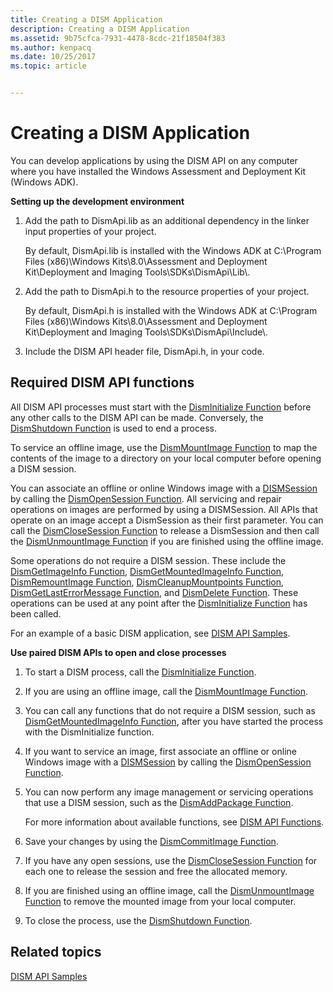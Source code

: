 ```yaml
---
title: Creating a DISM Application
description: Creating a DISM Application
ms.assetid: 9b75cfca-7931-4478-8cdc-21f18504f383
ms.author: kenpacq
ms.date: 10/25/2017
ms.topic: article


---
```


# Creating a DISM Application


You can develop applications by using the DISM API on any computer where you have installed the Windows Assessment and Deployment Kit (Windows ADK).

**Setting up the development environment**

1.  Add the path to DismApi.lib as an additional dependency in the linker input properties of your project.

    By default, DismApi.lib is installed with the Windows ADK at C:\\Program Files (x86)\\Windows Kits\\8.0\\Assessment and Deployment Kit\\Deployment and Imaging Tools\\SDKs\\DismApi\\Lib\\.

2.  Add the path to DismApi.h to the resource properties of your project.

    By default, DismApi.h is installed with the Windows ADK at C:\\Program Files (x86)\\Windows Kits\\8.0\\Assessment and Deployment Kit\\Deployment and Imaging Tools\\SDKs\\DismApi\\Include\\.

3.  Include the DISM API header file, DismApi.h, in your code.

## <span id="Required_DISM_API_functions"></span><span id="required_dism_api_functions"></span><span id="REQUIRED_DISM_API_FUNCTIONS"></span>Required DISM API functions


All DISM API processes must start with the [DismInitialize Function](disminitialize-function.md) before any other calls to the DISM API can be made. Conversely, the [DismShutdown Function](dismshutdown-function.md) is used to end a process.

To service an offline image, use the [DismMountImage Function](dismmountimage-function.md) to map the contents of the image to a directory on your local computer before opening a DISM session.

You can associate an offline or online Windows image with a [DISMSession](dismsession.md) by calling the [DismOpenSession Function](dismopensession-function.md). All servicing and repair operations on images are performed by using a DISMSession. All APIs that operate on an image accept a DismSession as their first parameter. You can call the [DismCloseSession Function](dismclosesession-function.md) to release a DismSession and then call the [DismUnmountImage Function](dismunmountimage-function.md) if you are finished using the offline image.

Some operations do not require a DISM session. These include the [DismGetImageInfo Function](dismgetimageinfo-function.md), [DismGetMountedImageInfo Function](dismgetmountedimageinfo-function.md), [DismRemountImage Function](dismremountimage-function.md), [DismCleanupMountpoints Function](dismcleanupmountpoints-function.md), [DismGetLastErrorMessage Function](dismgetlasterrormessage-function.md), and [DismDelete Function](dismdelete-function.md). These operations can be used at any point after the [DismInitialize Function](disminitialize-function.md) has been called.

For an example of a basic DISM application, see [DISM API Samples](dism-api-samples.md).

**Use paired DISM APIs to open and close processes**

1.  To start a DISM process, call the [DismInitialize Function](disminitialize-function.md).

2.  If you are using an offline image, call the [DismMountImage Function](dismmountimage-function.md).

3.  You can call any functions that do not require a DISM session, such as [DismGetMountedImageInfo Function](dismgetmountedimageinfo-function.md), after you have started the process with the DismInitialize function.

4.  If you want to service an image, first associate an offline or online Windows image with a [DISMSession](dismsession.md) by calling the [DismOpenSession Function](dismopensession-function.md).

5.  You can now perform any image management or servicing operations that use a DISM session, such as the [DismAddPackage Function](dismaddpackage-function.md).

    For more information about available functions, see [DISM API Functions](dism-api-functions.md).

6.  Save your changes by using the [DismCommitImage Function](dismcommitimage-function.md).

7.  If you have any open sessions, use the [DismCloseSession Function](dismclosesession-function.md) for each one to release the session and free the allocated memory.

8.  If you are finished using an offline image, call the [DismUnmountImage Function](dismunmountimage-function.md) to remove the mounted image from your local computer.

9.  To close the process, use the [DismShutdown Function](dismshutdown-function.md).

## <span id="related_topics"></span>Related topics


[DISM API Samples](dism-api-samples.md)

 

 




